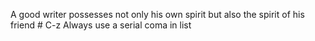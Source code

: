 A good writer possesses not only his own spirit but also the spirit of his friend # C-z
Always use a serial coma in list
